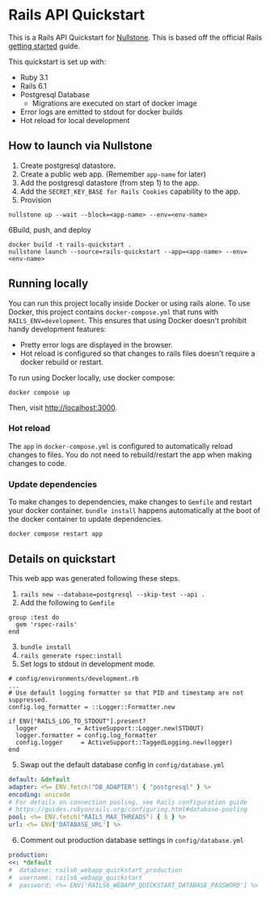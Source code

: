 # Rails API Quickstart

This is a Rails API Quickstart for [Nullstone](https://nullstone.io).
This is based off the official Rails [getting started](https://guides.rubyonrails.org/getting_started.html) guide.

This quickstart is set up with:
- Ruby 3.1
- Rails 6.1
- Postgresql Database
    - Migrations are executed on start of docker image
- Error logs are emitted to stdout for docker builds
- Hot reload for local development

## How to launch via Nullstone

1. Create postgresql datastore.
2. Create a public web app. (Remember `app-name` for later)
3. Add the postgresql datastore (from step 1) to the app.
4. Add the `SECRET_KEY_BASE for Rails Cookies` capability to the app.
5. Provision
  ```shell
  nullstone up --wait --block=<app-name> --env=<env-name>
  ```
6Build, push, and deploy
  ```shell
  docker build -t rails-quickstart .
  nullstone launch --source=rails-quickstart --app=<app-name> --env=<env-name>
  ```

## Running locally

You can run this project locally inside Docker or using rails alone.
To use Docker, this project contains `docker-compose.yml` that runs with `RAILS_ENV=development`.
This ensures that using Docker doesn't prohibit handy development features:
- Pretty error logs are displayed in the browser.
- Hot reload is configured so that changes to rails files doesn't require a docker rebuild or restart.

To run using Docker locally, use docker compose:
```shell
docker compose up
```

Then, visit [http://localhost:3000](http://localhost:3000).

### Hot reload

The `app` in `docker-compose.yml` is configured to automatically reload changes to files.
You do not need to rebuild/restart the app when making changes to code.

### Update dependencies

To make changes to dependencies, make changes to `Gemfile` and restart your docker container.
`bundle install` happens automatically at the boot of the docker container to update dependencies.

```shell
docker compose restart app
```

## Details on quickstart

This web app was generated following these steps.
1. `rails new --database=postgresql --skip-test --api .`
2. Add the following to `Gemfile`
  ```
  group :test do
    gem 'rspec-rails'
  end
  ```
3. `bundle install`
4. `rails generate rspec:install`
5. Set logs to stdout in development mode.
  ```
  # config/environments/development.rb
  ...
  # Use default logging formatter so that PID and timestamp are not suppressed.
  config.log_formatter = ::Logger::Formatter.new

  if ENV["RAILS_LOG_TO_STDOUT"].present?
    logger           = ActiveSupport::Logger.new(STDOUT)
    logger.formatter = config.log_formatter
    config.logger     = ActiveSupport::TaggedLogging.new(logger)
  end
  ```
5. Swap out the default database config in `config/database.yml`
  ```yaml
  default: &default
  adapter: <%= ENV.fetch("DB_ADAPTER") { "postgresql" } %>
  encoding: unicode
  # For details on connection pooling, see Rails configuration guide
  # https://guides.rubyonrails.org/configuring.html#database-pooling
  pool: <%= ENV.fetch("RAILS_MAX_THREADS") { 5 } %>
  url: <%= ENV['DATABASE_URL'] %>
  ```
6. Comment out production database settings in `config/database.yml`
  ```yaml
  production:
  <<: *default
  #  database: rails6_webapp_quickstart_production
  #  username: rails6_webapp_quickstart
  #  password: <%= ENV['RAILS6_WEBAPP_QUICKSTART_DATABASE_PASSWORD'] %>
  ```
